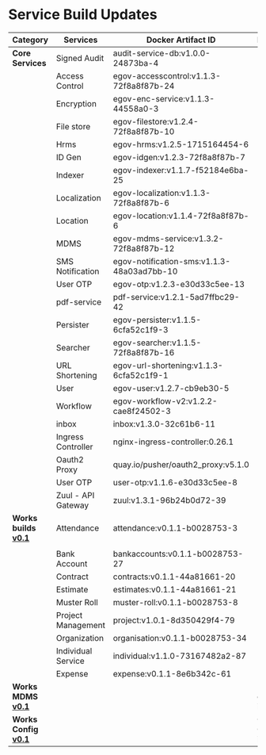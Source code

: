 # Service Build Updates

<table><thead><tr><th width="160">Category</th><th width="173">Services</th><th width="138">Docker Artifact ID</th><th>Remarks</th></tr></thead><tbody><tr><td><strong>Core Services</strong></td><td>Signed Audit</td><td>audit-service-db:v1.0.0-24873ba-4</td><td></td></tr><tr><td></td><td>Access Control</td><td>egov-accesscontrol:v1.1.3-72f8a8f87b-24</td><td></td></tr><tr><td></td><td>Encryption</td><td>egov-enc-service:v1.1.3-44558a0-3</td><td></td></tr><tr><td></td><td>File store</td><td>egov-filestore:v1.2.4-72f8a8f87b-10</td><td></td></tr><tr><td></td><td>Hrms</td><td>egov-hrms:v1.2.5-1715164454-6</td><td></td></tr><tr><td></td><td>ID Gen</td><td>egov-idgen:v1.2.3-72f8a8f87b-7</td><td></td></tr><tr><td></td><td>Indexer</td><td>egov-indexer:v1.1.7-f52184e6ba-25</td><td></td></tr><tr><td></td><td>Localization</td><td>egov-localization:v1.1.3-72f8a8f87b-6</td><td></td></tr><tr><td></td><td>Location</td><td>egov-location:v1.1.4-72f8a8f87b-6</td><td></td></tr><tr><td></td><td>MDMS</td><td>egov-mdms-service:v1.3.2-72f8a8f87b-12</td><td></td></tr><tr><td></td><td>SMS Notification</td><td>egov-notification-sms:v1.1.3-48a03ad7bb-10</td><td></td></tr><tr><td></td><td>User OTP</td><td>egov-otp:v1.2.3-e30d33c5ee-13</td><td></td></tr><tr><td></td><td>pdf-service</td><td>pdf-service:v1.2.1-5ad7ffbc29-42</td><td></td></tr><tr><td></td><td>Persister</td><td>egov-persister:v1.1.5-6cfa52c1f9-3</td><td></td></tr><tr><td></td><td>Searcher</td><td>egov-searcher:v1.1.5-72f8a8f87b-16</td><td></td></tr><tr><td></td><td>URL Shortening</td><td>egov-url-shortening:v1.1.3-6cfa52c1f9-1</td><td></td></tr><tr><td></td><td>User</td><td>egov-user:v1.2.7-cb9eb30-5</td><td></td></tr><tr><td></td><td>Workflow</td><td>egov-workflow-v2:v1.2.2-cae8f24502-3</td><td></td></tr><tr><td></td><td>inbox</td><td>inbox:v1.3.0-32c61b6-11</td><td></td></tr><tr><td></td><td>Ingress Controller</td><td>nginx-ingress-controller:0.26.1</td><td></td></tr><tr><td></td><td>Oauth2 Proxy</td><td>quay.io/pusher/oauth2_proxy:v5.1.0</td><td></td></tr><tr><td></td><td>User OTP</td><td>user-otp:v1.1.6-e30d33c5ee-8</td><td></td></tr><tr><td></td><td>Zuul - API Gateway</td><td>zuul:v1.3.1-96b24b0d72-39</td><td></td></tr><tr><td><strong>Works builds</strong> <a href="https://github.com/egovernments/DIGIT-Works/releases/tag/v0.1"><strong>v0.1</strong></a></td><td>Attendance</td><td>attendance:v0.1.1-b0028753-3</td><td></td></tr><tr><td></td><td></td><td></td><td></td></tr><tr><td></td><td>Bank Account</td><td>bankaccounts:v0.1.1-b0028753-27</td><td></td></tr><tr><td></td><td>Contract</td><td>contracts:v0.1.1-44a81661-20</td><td></td></tr><tr><td></td><td>Estimate</td><td>estimates:v0.1.1-44a81661-21</td><td></td></tr><tr><td></td><td>Muster Roll</td><td>muster-roll:v0.1.1-b0028753-8</td><td></td></tr><tr><td></td><td>Project Management</td><td>project:v1.0.1-8d350429f4-79</td><td></td></tr><tr><td></td><td>Organization</td><td>organisation:v0.1.1-b0028753-34</td><td></td></tr><tr><td></td><td>Individual Service</td><td>individual:v1.1.0-73167482a2-87</td><td></td></tr><tr><td></td><td>Expense</td><td>expense:v0.1.1-8e6b342c-61</td><td></td></tr><tr><td><strong>Works MDMS</strong> <a href="https://github.com/egovernments/works-mdms-data/releases/tag/v0.1"><strong>v0.1</strong></a></td><td></td><td></td><td>MDMS changes is linked</td></tr><tr><td><strong>Works Config</strong> <a href="https://github.com/egovernments/works-configs/releases/tag/v0.1"><strong>v0.1</strong></a></td><td></td><td></td><td>Config Changes is linked</td></tr></tbody></table>

